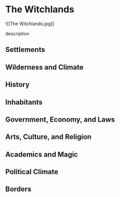# The Witchlands
![[The Witchlands.jpg]]

description

## Settlements

## Wilderness and Climate

## History

## Inhabitants

## Government, Economy, and Laws

## Arts, Culture, and Religion

## Academics and Magic

## Political Climate

## Borders